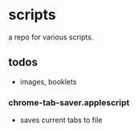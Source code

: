 # scripts

a repo for various scripts. 

## todos
- images, booklets

### chrome-tab-saver.applescript
- saves current tabs to file
